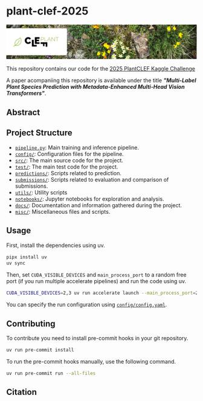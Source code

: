 # plant-clef-2025

![Banner Image of PlantCLEF 2025](./docs/banner.png)

This repository contains our code for the [2025 PlantCLEF Kaggle Challenge](https://www.kaggle.com/competitions/plantclef-2025/overview)

A paper acompaniing this repository is available under the title ***"Multi-Label Plant Species Prediction with Metadata-Enhanced Multi-Head Vision Transformers"***.

## Abstract

<!-- TODO -->

## Project Structure

- [`pipeline.py`](./pipeline.py): Main training and inference pipeline.
- [`config/`](./config/): Configuration files for the pipeline.
- [`src/`](./src/): The main source code for the project.
- [`test/`](./test/): The main test code for the project.
- [`predictions/`](./predictions/): Scripts related to prediction.
- [`submissions/`](./submissions/): Scripts related to evaluation and comparison of submissions.
- [`utils/`](./utils/): Utility scripts
- [`notebooks/`](./notebooks/): Jupyter notebooks for exploration and analysis.
- [`docs/`](./docs/): Documentation and information gathered during the project.
- [`misc/`](./misc/): Miscellaneous files and scripts.

## Usage

First, install the dependencies using uv.

```bash
pipx install uv
uv sync
```

Then, set `CUDA_VISIBLE_DEVICES` and `main_process_port` to a random free port (if you run multiple accelerate pipelines) and run the code using uv.

```bash
CUDA_VISIBLE_DEVICES=2,3 uv run accelerate launch --main_process_port=29523 pipeline.py
```

You can specify the run configuration using [`config/config.yaml`](./config/config.yaml).

## Contributing

To contribute you need to install pre-commit hooks in your git repository.

```bash
uv run pre-commit install
```

To run the pre-commit hooks manually, use the following command.

```bash
uv run pre-commit run --all-files
```

## Citation

<!-- TODO -->
